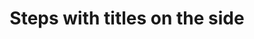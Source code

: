 ---
title: Steps with titles on the side
category: Application
paid: true
isActive: true
ltr: {"react":{"jsxTail":[{"label":"App.jsx","code":"import { useState } from \"react\"\n\nexport default () => {\n\n    const [steps, setStep] = useState({\n        stepsItems: [\"Profile\", \"Contact\", \"Identity\", \"Passport\"],\n        currentStep: 2\n    })\n\n    return (\n        <div className=\"max-w-2xl mx-auto px-4 md:px-0\">\n            <ul aria-label=\"Steps\" className=\"items-center text-gray-600 font-medium md:flex\">\n                {steps.stepsItems.map((item, idx) => (\n                    <li aria-current={steps.currentStep == idx + 1 ? \"step\" : false} className=\"flex-1 last:flex-none flex gap-x-2 md:items-center\">\n                        <div className=\"flex items-center flex-col gap-x-2\">\n                            <div className={`w-8 h-8 rounded-full border-2 flex-none flex items-center justify-center ${steps.currentStep > idx + 1 ? \"bg-indigo-600 border-indigo-600\" : \"\" || steps.currentStep == idx + 1 ? \"border-indigo-600\" : \"\"}`}>\n                                <span className={` ${steps.currentStep > idx + 1 ? \"hidden\" : \"\" || steps.currentStep == idx + 1 ? \"text-indigo-600\" : \"\"}`}>\n                                    {idx + 1}\n                                </span>\n                                {\n                                    steps.currentStep > idx + 1 ? (\n                                        <svg xmlns=\"http://www.w3.org/2000/svg\" fill=\"none\" viewBox=\"0 0 24 24\" strokeWidth={1.5} stroke=\"currentColor\" className=\"w-5 h-5 text-white\">\n                                            <path strokeLinecap=\"round\" strokeLinejoin=\"round\" d=\"M4.5 12.75l6 6 9-13.5\" />\n                                        </svg>\n                                    ) : \"\"\n                                }\n                            </div>\n                            <hr className={`h-12 border md:hidden ${idx + 1 == steps.stepsItems.length ? \"hidden\" : \"\" || steps.currentStep > idx + 1 ? \"border-indigo-600\" : \"\"}`} />\n                        </div>\n                        <div className=\"h-8 flex items-center md:h-auto\">\n                            <h3 className={`text-sm ${steps.currentStep == idx + 1 ? \"text-indigo-600\" : \"\"}`}>\n                                {item}\n                            </h3>\n                        </div>\n                        <hr className={`hidden mr-2 w-full border md:block ${idx + 1 == steps.stepsItems.length ? \"hidden\" : \"\" || steps.currentStep > idx + 1 ? \"border-indigo-600\" : \"\"}`} />\n                    </li>\n                ))}\n            </ul>\n        </div>\n    )\n}"}],"jsxCss":[]},"preview":"function App() {\n\n    const [steps, setStep] = React.useState({\n        stepsItems: [\"Profile\", \"Contact\", \"Identity\", \"Passport\"],\n        currentStep: 2\n    })\n\n    return (\n        <div className=\"max-w-2xl mx-auto px-4 py-16 md:px-0\">\n            <ul aria-label=\"Steps\" className=\"items-center text-gray-600 font-medium md:flex\">\n                {steps.stepsItems.map((item, idx) => (\n                    <li aria-current={steps.currentStep == idx + 1 ? \"step\" : false} className=\"flex-1 last:flex-none flex gap-x-2 md:items-center\">\n                        <div className=\"flex items-center flex-col gap-x-2\">\n                            <div className={`w-8 h-8 rounded-full border-2 flex-none flex items-center justify-center ${steps.currentStep > idx + 1 ? \"bg-indigo-600 border-indigo-600\" : \"\" || steps.currentStep == idx + 1 ? \"border-indigo-600\" : \"\"}`}>\n                                <span className={` ${steps.currentStep > idx + 1 ? \"hidden\" : \"\" || steps.currentStep == idx + 1 ? \"text-indigo-600\" : \"\"}`}>\n                                    {idx + 1}\n                                </span>\n                                {\n                                    steps.currentStep > idx + 1 ? (\n                                        <svg xmlns=\"http://www.w3.org/2000/svg\" fill=\"none\" viewBox=\"0 0 24 24\" strokeWidth={1.5} stroke=\"currentColor\" className=\"w-5 h-5 text-white\">\n                                            <path strokeLinecap=\"round\" strokeLinejoin=\"round\" d=\"M4.5 12.75l6 6 9-13.5\" />\n                                        </svg>\n                                    ) : \"\"\n                                }\n                            </div>\n                            <hr className={`h-12 border md:hidden ${idx + 1 == steps.stepsItems.length ? \"hidden\" : \"\" || steps.currentStep > idx + 1 ? \"border-indigo-600\" : \"\"}`} />\n                        </div>\n                        <div className=\"h-8 flex items-center md:h-auto\">\n                            <h3 className={`text-sm ${steps.currentStep == idx + 1 ? \"text-indigo-600\" : \"\"}`}>\n                                {item}\n                            </h3>\n                        </div>\n                        <hr className={`hidden mr-2 w-full border md:block ${idx + 1 == steps.stepsItems.length ? \"hidden\" : \"\" || steps.currentStep > idx + 1 ? \"border-indigo-600\" : \"\"}`} />\n                    </li>\n                ))}\n            </ul>\n        </div>\n    )\n}","vue":{"vueTail":[],"vueCss":[]}}
rtl: {"react":{"jsxCss":[],"jsxTail":[{"label":"App.jsx","code":"import { useState } from \"react\"\n\nexport default () => {\n\n    const [steps, setStep] = useState({\n        stepsItems: [\"الملف الشخصي\", \"الاتصال\", \"الهوية\", \"جواز السفر\"],\n        currentStep: 2\n    })\n\n    return (\n        <div className=\"max-w-2xl mx-auto px-4 md:px-0\">\n            <ul aria-label=\"Steps\" className=\"items-center text-gray-600 font-medium md:flex\">\n                {steps.stepsItems.map((item, idx) => (\n                    <li aria-current={steps.currentStep == idx + 1 ? \"step\" : false} className=\"flex-1 last:flex-none flex gap-x-2 md:items-center\">\n                        <div className=\"flex items-center flex-col gap-x-2\">\n                            <div className={`w-8 h-8 rounded-full border-2 flex-none flex items-center justify-center ${steps.currentStep > idx + 1 ? \"bg-indigo-600 border-indigo-600\" : \"\" || steps.currentStep == idx + 1 ? \"border-indigo-600\" : \"\"}`}>\n                                <span className={` ${steps.currentStep > idx + 1 ? \"hidden\" : \"\" || steps.currentStep == idx + 1 ? \"text-indigo-600\" : \"\"}`}>\n                                    {idx + 1}\n                                </span>\n                                {\n                                    steps.currentStep > idx + 1 ? (\n                                        <svg xmlns=\"http://www.w3.org/2000/svg\" fill=\"none\" viewBox=\"0 0 24 24\" strokeWidth={1.5} stroke=\"currentColor\" className=\"w-5 h-5 text-white\">\n                                            <path strokeLinecap=\"round\" strokeLinejoin=\"round\" d=\"M4.5 12.75l6 6 9-13.5\" />\n                                        </svg>\n                                    ) : \"\"\n                                }\n                            </div>\n                            <hr className={`h-12 border md:hidden ${idx + 1 == steps.stepsItems.length ? \"hidden\" : \"\" || steps.currentStep > idx + 1 ? \"border-indigo-600\" : \"\"}`} />\n                        </div>\n                        <div className=\"h-8 flex-none flex items-center md:h-auto\">\n                            <h3 className={`text-sm ${steps.currentStep == idx + 1 ? \"text-indigo-600\" : \"\"}`}>\n                                {item}\n                            </h3>\n                        </div>\n                        <hr className={`hidden mr-2 w-full border md:block ${idx + 1 == steps.stepsItems.length ? \"hidden\" : \"\" || steps.currentStep > idx + 1 ? \"border-indigo-600\" : \"\"}`} />\n                    </li>\n                ))}\n            </ul>\n        </div>\n    )\n}"}]},"vue":{"vueTail":[],"vueCss":[]},"preview":"function App() {\n\n    const [steps, setStep] = React.useState({\n        stepsItems: [\"الملف الشخصي\", \"الاتصال\", \"الهوية\", \"جواز السفر\"],\n        currentStep: 2\n    })\n\n    return (\n        <div className=\"max-w-2xl mx-auto px-4 py-16 md:px-0\">\n            <ul aria-label=\"Steps\" className=\"items-center text-gray-600 font-medium md:flex\">\n                {steps.stepsItems.map((item, idx) => (\n                    <li aria-current={steps.currentStep == idx + 1 ? \"step\" : false} className=\"flex-1 last:flex-none flex gap-x-2 md:items-center\">\n                        <div className=\"flex items-center flex-col gap-x-2\">\n                            <div className={`w-8 h-8 rounded-full border-2 flex-none flex items-center justify-center ${steps.currentStep > idx + 1 ? \"bg-indigo-600 border-indigo-600\" : \"\" || steps.currentStep == idx + 1 ? \"border-indigo-600\" : \"\"}`}>\n                                <span className={` ${steps.currentStep > idx + 1 ? \"hidden\" : \"\" || steps.currentStep == idx + 1 ? \"text-indigo-600\" : \"\"}`}>\n                                    {idx + 1}\n                                </span>\n                                {\n                                    steps.currentStep > idx + 1 ? (\n                                        <svg xmlns=\"http://www.w3.org/2000/svg\" fill=\"none\" viewBox=\"0 0 24 24\" strokeWidth={1.5} stroke=\"currentColor\" className=\"w-5 h-5 text-white\">\n                                            <path strokeLinecap=\"round\" strokeLinejoin=\"round\" d=\"M4.5 12.75l6 6 9-13.5\" />\n                                        </svg>\n                                    ) : \"\"\n                                }\n                            </div>\n                            <hr className={`h-12 border md:hidden ${idx + 1 == steps.stepsItems.length ? \"hidden\" : \"\" || steps.currentStep > idx + 1 ? \"border-indigo-600\" : \"\"}`} />\n                        </div>\n                        <div className=\"h-8 flex-none flex items-center md:h-auto\">\n                            <h3 className={`text-sm ${steps.currentStep == idx + 1 ? \"text-indigo-600\" : \"\"}`}>\n                                {item}\n                            </h3>\n                        </div>\n                        <hr className={`hidden mr-2 w-full border md:block ${idx + 1 == steps.stepsItems.length ? \"hidden\" : \"\" || steps.currentStep > idx + 1 ? \"border-indigo-600\" : \"\"}`} />\n                    </li>\n                ))}\n            </ul>\n        </div>\n    )\n}"}
slug: /steps
id: 32dd28f0-d4b9-43d0-82b4-79a787b6535e
created_at: 1669574036716
---